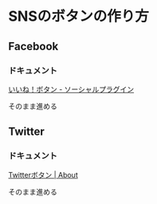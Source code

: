 # SNSのボタンの作り方
## Facebook
### ドキュメント
[いいね！ボタン - ソーシャルプラグイン](https://developers.facebook.com/docs/plugins/like-button)

そのまま進める
## Twitter
### ドキュメント
[Twitterボタン | About](https://about.twitter.com/ja/resources/buttons)

そのまま進める
